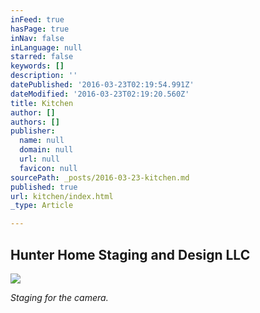 ```yaml
---
inFeed: true
hasPage: true
inNav: false
inLanguage: null
starred: false
keywords: []
description: ''
datePublished: '2016-03-23T02:19:54.991Z'
dateModified: '2016-03-23T02:19:20.560Z'
title: Kitchen
author: []
authors: []
publisher:
  name: null
  domain: null
  url: null
  favicon: null
sourcePath: _posts/2016-03-23-kitchen.md
published: true
url: kitchen/index.html
_type: Article

---
```

## Hunter Home Staging and Design LLC
![](https://the-grid-user-content.s3-us-west-2.amazonaws.com/def0d6d9-a298-4578-b0ea-1802dc834859.jpg)

_Staging for the camera._